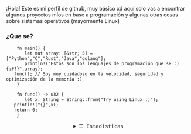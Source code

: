 ¡Hola! Este es mi perfil de github, muy básico xd aquí solo vas a encontrar algunos proyectos míos en base a programación y algunas otras cosas sobre sistemas operativos (mayormente Linux)

### ¿Que se?
        fn main() {
           let mut array: [&str; 5] = ["Python","C","Rust","Java","golang"];
           println!("Estos son los lenguajes de programación que se :) {:#?}",array);
	   func(); // Soy muy cuidadoso en la velocidad, seguridad y optimización de la memoria :)
        }

        fn func() -> u32 {
           let x: String = String::from("Try using Linux :)");
	   println!("{}",x);
	   return 0;
        }
<!-- Details Section-->
<details align="center">
    <summary> <samp>&#9776; Estadísticas</samp></summary>
    <p align="center">
        <br>
        <!-- Activity Widget -->
        <img alt="Shahriar Shafin's GitHub Stats"
                src="https://github-readme-stats.vercel.app/api?username=OverflowShell&show_icons=true&theme=radical" />
